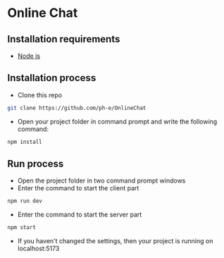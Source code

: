 # Online Chat
## Installation requirements
- [Node js](https://nodejs.org/en/download)<br>
## Installation process
- Clone this repo
```sh
git clone https://github.com/ph-e/OnlineChat
```
- Open your project folder in command prompt and write the following command:
```sh
npm install
```
## Run process
- Open the project folder in two command prompt windows
- Enter the command to start the client part
```sh
npm run dev
```
- Enter the command to start the server part
```sh
npm start 
```
- If you haven't changed the settings, then your project is running on localhost:5173
